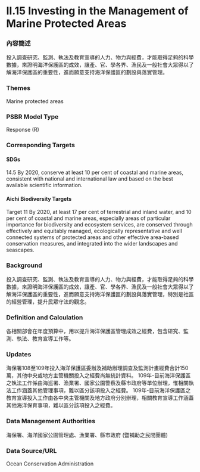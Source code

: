 # II.15 Investing in the Management of Marine Protected Areas

### 內容簡述
投入調查研究、監測、執法及教育宣導的人力、物力與經費，才能取得足夠的科學數據，來證明海洋保護區的成效，讓產、官、學各界、漁民及一般社會大眾得以了解海洋保護區的重要性，進而願意支持海洋保護區的劃設與落實管理。

### Themes
Marine protected areas
### PSBR Model Type
Response (R)
### Corresponding Targets
#### SDGs
14.5 By 2020, conserve at least 10 per cent of coastal and marine areas, consistent with national and international law and based on the best available scientific information.
#### Aichi Biodiversity Targets
Target 11 By 2020, at least 17 per cent of terrestrial and inland water, and 10 per cent of coastal and marine areas, especially areas of particular importance for biodiversity and ecosystem services, are conserved through effectively and equitably managed, ecologically representative and well connected systems of protected areas and other effective area-based conservation measures, and integrated into the wider landscapes and seascapes.
### Background
投入調查研究、監測、執法及教育宣導的人力、物力與經費，才能取得足夠的科學數據，來證明海洋保護區的成效，讓產、官、學各界、漁民及一般社會大眾得以了解海洋保護區的重要性，進而願意支持海洋保護區的劃設與落實管理，特別是社區的經營管理，提升民眾守法的觀念。
### Definition and Calculation
各相關部會在年度預算中，用以提升海洋保護區管理成效之經費，包含研究、監測、執法、教育宣導工作等。
### Updates
海保署108至109年投入海洋保護區委辦及補助辦理調查及監測計畫經費合計150萬，其他中央或地方主管機關投入之經費尚無統計資料。 109年-目前海洋保護區之執法工作係由海巡署、漁業署、國家公園警察及縣市政府等單位辦理，惟相關執法工作涵蓋其他管理事項，難以區分該項投入之經費。 109年-目前海洋保護區之教育宣導投入工作由各中央主管機關及地方政府分別辦理，相關教育宣導工作涵蓋其他海洋保育事項，難以區分該項投入之經費。
### Data Management Authorities
海保署、海洋國家公園管理處、漁業署、縣市政府 (暨補助之民間團體)
### Data Source/URL
Ocean Conservation Administration